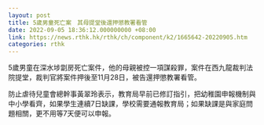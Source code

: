 ```yaml
---
layout: post
title: 5歲男童死亡案　其母提堂後還押懲教署看管
date: 2022-09-05 18:36:12.000000000 +08:00
link: https://news.rthk.hk/rthk/ch/component/k2/1665642-20220905.htm
categories: rthk
---
```


5歲男童在深水埗劏房死亡案件，他的母親被控一項謀殺罪，案件在西九龍裁判法院提堂，裁判官將案件押後至11月28日，被告還押懲教署看管。

防止虐待兒童會總幹事黃翠玲表示，教育局早前已修訂指引，把幼稚園申報機制與中小學看齊，如果學生連續7日缺課，學校需要通報教育局；如果缺課是與家庭問題相關，更不用等7天便可以申報。
